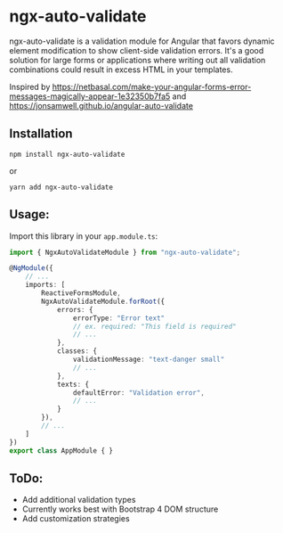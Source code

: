 # ngx-auto-validate

ngx-auto-validate is a validation module for Angular that favors dynamic element modification to show client-side validation errors. It's a good solution for large forms or applications where writing out all validation combinations could result in excess HTML in your templates.

Inspired by https://netbasal.com/make-your-angular-forms-error-messages-magically-appear-1e32350b7fa5 and https://jonsamwell.github.io/angular-auto-validate

## Installation
```
npm install ngx-auto-validate
```
or 
```
yarn add ngx-auto-validate
```

## Usage:

Import this library in your ```app.module.ts```:
```typescript
import { NgxAutoValidateModule } from "ngx-auto-validate";

@NgModule({
    // ...
    imports: [
        ReactiveFormsModule,
        NgxAutoValidateModule.forRoot({
            errors: {
                errorType: "Error text"
                // ex. required: "This field is required"
                // ...
			}, 
			classes: {
				validationMessage: "text-danger small"
				// ...
			},
			texts: {
				defaultError: "Validation error",
				// ...
			}
        }),
        // ...
    ]
})
export class AppModule { }

```

## ToDo:
* Add additional validation types
* Currently works best with Bootstrap 4 DOM structure
* Add customization strategies